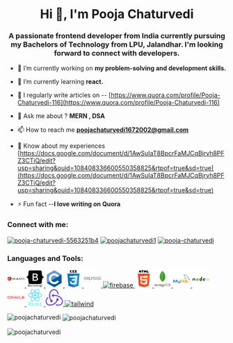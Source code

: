 
<h1 align="center">Hi 👋, I'm Pooja Chaturvedi</h1>
<h3 align="center">A passionate frontend developer from India currently pursuing my Bachelors of Technology from LPU, Jalandhar. I'm looking forward to connect with developers.</h3>

- 🔭 I’m currently working on **my problem-solving and development skills.**

- 🌱 I’m currently learning **react.**

- 📝 I regularly write articles on -- [https://www.quora.com/profile/Pooja-Chaturvedi-116](https://www.quora.com/profile/Pooja-Chaturvedi-116)

- 💬 Ask me about ? **MERN , DSA**

- 📫 How to reach me **poojachaturvedi1672002@gmail.com**

- 📄 Know about my experiences [https://docs.google.com/document/d/1AwSuIaT8BpcrFaMJCqBjrvh8PFZ3CTiQ/edit?usp=sharing&ouid=108408336600550358825&rtpof=true&sd=true](https://docs.google.com/document/d/1AwSuIaT8BpcrFaMJCqBjrvh8PFZ3CTiQ/edit?usp=sharing&ouid=108408336600550358825&rtpof=true&sd=true)

- ⚡ Fun fact --**I love writing on Quora**

<h3 align="left">Connect with me:</h3>
<p align="left">
<a href="https://linkedin.com/in/pooja-chaturvedi-5563251b4" target="blank"><img align="center" src="https://raw.githubusercontent.com/rahuldkjain/github-profile-readme-generator/master/src/images/icons/Social/linked-in-alt.svg" alt="pooja-chaturvedi-5563251b4" height="30" width="40" /></a>
<a href="https://www.hackerrank.com/poojachaturvedi1" target="blank"><img align="center" src="https://raw.githubusercontent.com/rahuldkjain/github-profile-readme-generator/master/src/images/icons/Social/hackerrank.svg" alt="poojachaturvedi1" height="30" width="40" /></a>
<a href="https://www.leetcode.com/pooja-chaturvedi" target="blank"><img align="center" src="https://raw.githubusercontent.com/rahuldkjain/github-profile-readme-generator/master/src/images/icons/Social/leet-code.svg" alt="pooja-chaturvedi" height="30" width="40" /></a>
</p>

<h3 align="left">Languages and Tools:</h3>
<p align="left"> <a href="https://angular.io" target="_blank" rel="noreferrer"> <img src="https://raw.githubusercontent.com/devicons/devicon/master/icons/angularjs/angularjs-original-wordmark.svg" alt="angularjs" width="40" height="40"/> </a> <a href="https://getbootstrap.com" target="_blank" rel="noreferrer"> <img src="https://raw.githubusercontent.com/devicons/devicon/master/icons/bootstrap/bootstrap-plain-wordmark.svg" alt="bootstrap" width="40" height="40"/> </a> <a href="https://www.cprogramming.com/" target="_blank" rel="noreferrer"> <img src="https://raw.githubusercontent.com/devicons/devicon/master/icons/c/c-original.svg" alt="c" width="40" height="40"/> </a> <a href="https://www.w3schools.com/css/" target="_blank" rel="noreferrer"> <img src="https://raw.githubusercontent.com/devicons/devicon/master/icons/css3/css3-original-wordmark.svg" alt="css3" width="40" height="40"/> </a> <a href="https://expressjs.com" target="_blank" rel="noreferrer"> <img src="https://raw.githubusercontent.com/devicons/devicon/master/icons/express/express-original-wordmark.svg" alt="express" width="40" height="40"/> </a> <a href="https://firebase.google.com/" target="_blank" rel="noreferrer"> <img src="https://www.vectorlogo.zone/logos/firebase/firebase-icon.svg" alt="firebase" width="40" height="40"/> </a> <a href="https://www.w3.org/html/" target="_blank" rel="noreferrer"> <img src="https://raw.githubusercontent.com/devicons/devicon/master/icons/html5/html5-original-wordmark.svg" alt="html5" width="40" height="40"/> </a> <a href="https://www.mongodb.com/" target="_blank" rel="noreferrer"> <img src="https://raw.githubusercontent.com/devicons/devicon/master/icons/mongodb/mongodb-original-wordmark.svg" alt="mongodb" width="40" height="40"/> </a> <a href="https://www.mysql.com/" target="_blank" rel="noreferrer"> <img src="https://raw.githubusercontent.com/devicons/devicon/master/icons/mysql/mysql-original-wordmark.svg" alt="mysql" width="40" height="40"/> </a> <a href="https://nodejs.org" target="_blank" rel="noreferrer"> <img src="https://raw.githubusercontent.com/devicons/devicon/master/icons/nodejs/nodejs-original-wordmark.svg" alt="nodejs" width="40" height="40"/> </a> <a href="https://www.oracle.com/" target="_blank" rel="noreferrer"> <img src="https://raw.githubusercontent.com/devicons/devicon/master/icons/oracle/oracle-original.svg" alt="oracle" width="40" height="40"/> </a> <a href="https://reactjs.org/" target="_blank" rel="noreferrer"> <img src="https://raw.githubusercontent.com/devicons/devicon/master/icons/react/react-original-wordmark.svg" alt="react" width="40" height="40"/> </a> <a href="https://redux.js.org" target="_blank" rel="noreferrer"> <img src="https://raw.githubusercontent.com/devicons/devicon/master/icons/redux/redux-original.svg" alt="redux" width="40" height="40"/> </a> <a href="https://tailwindcss.com/" target="_blank" rel="noreferrer"> <img src="https://www.vectorlogo.zone/logos/tailwindcss/tailwindcss-icon.svg" alt="tailwind" width="40" height="40"/> </a> </p>

<p><img align="left" src="https://github-readme-stats.vercel.app/api/top-langs?username=poojachaturvedi&show_icons=true&locale=en&layout=compact" alt="poojachaturvedi" /></p>

<p>&nbsp;<img align="center" src="https://github-readme-stats.vercel.app/api?username=poojachaturvedi&show_icons=true&locale=en" alt="poojachaturvedi" /></p>

<p><img align="center" src="https://github-readme-streak-stats.herokuapp.com/?user=poojachaturvedi&" alt="poojachaturvedi" /></p>

